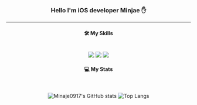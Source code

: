
<div align = center>
  
### Hello I'm iOS developer Minjae ✋
---

<p align = center>
  
#### 🛠 My Skills<br>
  
  <br>
<img
  src="https://img.shields.io/badge/Swift-F05138?style=flat-square&logo=Swift&logoColor=white"
/>
<img
  src="https://img.shields.io/badge/C-A8B9CC?style=flat-square&logo=C&logoColor=white"
/>
   <img
  src="https://img.shields.io/badge/Java-007396?style=flat-square&logo=Java&logoColor=white"
/>
</p>

<div align = center>
  
#### 💻 My Stats<br>
  
<br>  
  
![Minaje0917's GitHub stats](https://github-readme-stats.vercel.app/api?username=Minaje0917&show_icons=true&theme=tokyonight)
![Top Langs](https://github-readme-stats.vercel.app/api/top-langs/?username=minaje0917&layout=Demo&theme=tokyonight)
  
 </div>

 </div>
